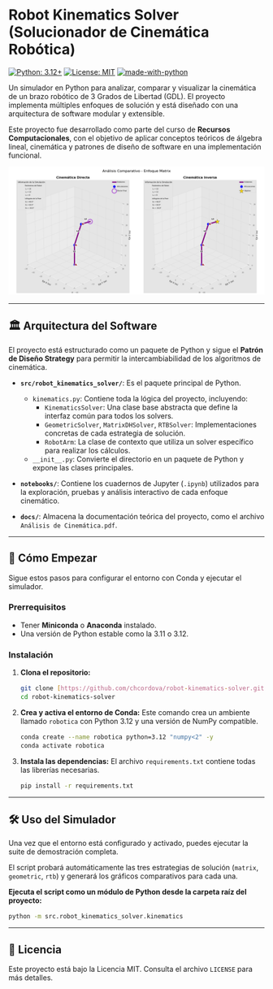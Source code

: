 # Robot Kinematics Solver (Solucionador de Cinemática Robótica)

[![Python: 3.12+](https://img.shields.io/badge/Python-3.12+-blue.svg)](https://www.python.org/)
[![License: MIT](https://img.shields.io/badge/License-MIT-yellow.svg)](https://opensource.org/licenses/MIT)
[![made-with-python](https://img.shields.io/badge/Made%20with-Python-1f425f.svg)](https://www.python.org/)

Un simulador en Python para analizar, comparar y visualizar la cinemática de un brazo robótico de 3 Grados de Libertad (GDL). El proyecto implementa múltiples enfoques de solución y está diseñado con una arquitectura de software modular y extensible.

Este proyecto fue desarrollado como parte del curso de **Recursos Computacionales**, con el objetivo de aplicar conceptos teóricos de álgebra lineal, cinemática y patrones de diseño de software en una implementación funcional.

![Demo del Simulador](./assets/kinematics-demo.png) 

---

## 🏛️ Arquitectura del Software

El proyecto está estructurado como un paquete de Python y sigue el **Patrón de Diseño Strategy** para permitir la intercambiabilidad de los algoritmos de cinemática.

* **`src/robot_kinematics_solver/`**: Es el paquete principal de Python.
    * `kinematics.py`: Contiene toda la lógica del proyecto, incluyendo:
        * `KinematicsSolver`: Una clase base abstracta que define la interfaz común para todos los solvers.
        * `GeometricSolver`, `MatrixDHSolver`, `RTBSolver`: Implementaciones concretas de cada estrategia de solución.
        * `RobotArm`: La clase de contexto que utiliza un solver específico para realizar los cálculos.
    * `__init__.py`: Convierte el directorio en un paquete de Python y expone las clases principales.

* **`notebooks/`**: Contiene los cuadernos de Jupyter (`.ipynb`) utilizados para la exploración, pruebas y análisis interactivo de cada enfoque cinemático.

* **`docs/`**: Almacena la documentación teórica del proyecto, como el archivo `Análisis de Cinemática.pdf`.

---

## 🚀 Cómo Empezar

Sigue estos pasos para configurar el entorno con Conda y ejecutar el simulador.

### Prerrequisitos

* Tener **Miniconda** o **Anaconda** instalado.
* Una versión de Python estable como la 3.11 o 3.12.

### Instalación

1.  **Clona el repositorio:**
    ```sh
    git clone [https://github.com/chcordova/robot-kinematics-solver.git](https://github.com/chcordova/robot-kinematics-solver.git)
    cd robot-kinematics-solver
    ```

2.  **Crea y activa el entorno de Conda:**
    Este comando crea un ambiente llamado `robotica` con Python 3.12 y una versión de NumPy compatible.
    ```sh
    conda create --name robotica python=3.12 "numpy<2" -y
    conda activate robotica
    ```

3.  **Instala las dependencias:**
    El archivo `requirements.txt` contiene todas las librerías necesarias.
    ```sh
    pip install -r requirements.txt
    ```

---

## 🛠️ Uso del Simulador

Una vez que el entorno está configurado y activado, puedes ejecutar la suite de demostración completa.

El script probará automáticamente las tres estrategias de solución (`matrix`, `geometric`, `rtb`) y generará los gráficos comparativos para cada una.

**Ejecuta el script como un módulo de Python desde la carpeta raíz del proyecto:**

```sh
python -m src.robot_kinematics_solver.kinematics
```

---

## 📄 Licencia

Este proyecto está bajo la Licencia MIT. Consulta el archivo `LICENSE` para más detalles.